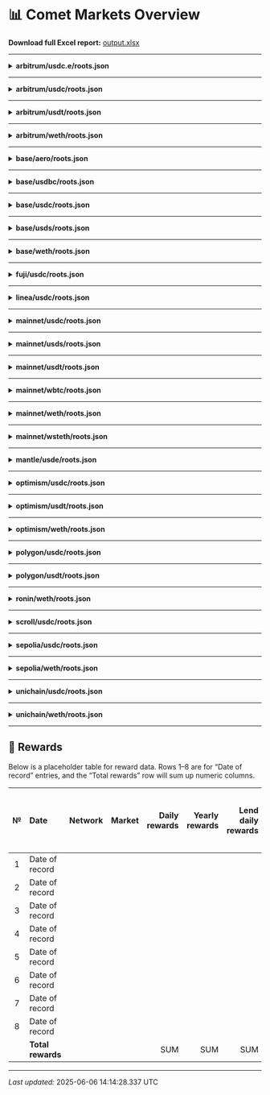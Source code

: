 # 📊 Comet Markets Overview

**Download full Excel report:** [output.xlsx](output.xlsx)

---

<details>
<summary><strong>arbitrum/usdc.e/roots.json</strong></summary>

**Contracts**
  |  #  | Name           | Address                                    | Note                        |
  | :-: | :------------- | :----------------------------------------- | :-------------------------- |
  |  1  | Comet          | 0xA5EDBDD9646f8dFF606d7448e414884C7d905dCA | Market / comet              |
  |  2  | Configurator   | 0xb21b06D71c75973babdE35b49fFDAc3F82Ad3775 | Configurator implementation |
  |  3  | Rewards        | 0x88730d254A2f7e6AC8388c3198aFd694bA9f7fae | Rewards contract            |
  |  4  | BridgeReceiver | 0x42480C37B249e33aABaf4c22B20235656bd38068 | BridgeReceiver contract     |
  |  5  | Bulker         | 0xbdE8F31D2DdDA895264e27DD990faB3DC87b372d | Bulker contract             |

**Curve**
  |  #  | Name       |              Value |
  | :-: | :--------- | -----------------: |
  |  1  | supplyKink | 900000000000000000 |
  |  2  | borrowKink | 900000000000000000 |

**Collaterals**
  |  #  | Address | Decimals |
  | :-: | :------ | -------: |

</details>

---

<details>
<summary><strong>arbitrum/usdc/roots.json</strong></summary>

**Contracts**
  |  #  | Name           | Address                                    | Note                        |
  | :-: | :------------- | :----------------------------------------- | :-------------------------- |
  |  1  | Comet          | 0x9c4ec768c28520B50860ea7a15bd7213a9fF58bf | Market / comet              |
  |  2  | Configurator   | 0xb21b06D71c75973babdE35b49fFDAc3F82Ad3775 | Configurator implementation |
  |  3  | Rewards        | 0x88730d254A2f7e6AC8388c3198aFd694bA9f7fae | Rewards contract            |
  |  4  | BridgeReceiver | 0x42480C37B249e33aABaf4c22B20235656bd38068 | BridgeReceiver contract     |
  |  5  | Bulker         | 0xbdE8F31D2DdDA895264e27DD990faB3DC87b372d | Bulker contract             |

**Curve**
  |  #  | Name       |              Value |
  | :-: | :--------- | -----------------: |
  |  1  | supplyKink | 900000000000000000 |
  |  2  | borrowKink | 900000000000000000 |

**Collaterals**
  |  #  | Address | Decimals |
  | :-: | :------ | -------: |

</details>

---

<details>
<summary><strong>arbitrum/usdt/roots.json</strong></summary>

**Contracts**
  |  #  | Name           | Address                                    | Note                        |
  | :-: | :------------- | :----------------------------------------- | :-------------------------- |
  |  1  | Comet          | 0xd98Be00b5D27fc98112BdE293e487f8D4cA57d07 | Market / comet              |
  |  2  | Configurator   | 0xb21b06D71c75973babdE35b49fFDAc3F82Ad3775 | Configurator implementation |
  |  3  | Rewards        | 0x88730d254A2f7e6AC8388c3198aFd694bA9f7fae | Rewards contract            |
  |  4  | BridgeReceiver | 0x42480C37B249e33aABaf4c22B20235656bd38068 | BridgeReceiver contract     |
  |  5  | Bulker         | 0xbdE8F31D2DdDA895264e27DD990faB3DC87b372d | Bulker contract             |

**Curve**
  |  #  | Name       |              Value |
  | :-: | :--------- | -----------------: |
  |  1  | supplyKink | 900000000000000000 |
  |  2  | borrowKink | 900000000000000000 |

**Collaterals**
  |  #  | Address | Decimals |
  | :-: | :------ | -------: |

</details>

---

<details>
<summary><strong>arbitrum/weth/roots.json</strong></summary>

**Contracts**
  |  #  | Name           | Address                                    | Note                        |
  | :-: | :------------- | :----------------------------------------- | :-------------------------- |
  |  1  | Comet          | 0x6f7D514bbD4aFf3BcD1140B7344b32f063dEe486 | Market / comet              |
  |  2  | Configurator   | 0xb21b06D71c75973babdE35b49fFDAc3F82Ad3775 | Configurator implementation |
  |  3  | Rewards        | 0x88730d254A2f7e6AC8388c3198aFd694bA9f7fae | Rewards contract            |
  |  4  | BridgeReceiver | 0x42480C37B249e33aABaf4c22B20235656bd38068 | BridgeReceiver contract     |
  |  5  | Bulker         | 0xbdE8F31D2DdDA895264e27DD990faB3DC87b372d | Bulker contract             |

**Curve**
  |  #  | Name       |              Value |
  | :-: | :--------- | -----------------: |
  |  1  | supplyKink | 900000000000000000 |
  |  2  | borrowKink | 900000000000000000 |

**Collaterals**
  |  #  | Address | Decimals |
  | :-: | :------ | -------: |

</details>

---

<details>
<summary><strong>base/aero/roots.json</strong></summary>

**Contracts**
  |  #  | Name           | Address                                    | Note                        |
  | :-: | :------------- | :----------------------------------------- | :-------------------------- |
  |  1  | Comet          | 0x784efeB622244d2348d4F2522f8860B96fbEcE89 | Market / comet              |
  |  2  | Configurator   | 0x45939657d1CA34A8FA39A924B71D28Fe8431e581 | Configurator implementation |
  |  3  | Rewards        | 0x123964802e6ABabBE1Bc9547D72Ef1B69B00A6b1 | Rewards contract            |
  |  4  | BridgeReceiver | 0x18281dfC4d00905DA1aaA6731414EABa843c468A | BridgeReceiver contract     |
  |  5  | Bulker         | 0x78D0677032A35c63D142a48A2037048871212a8C | Bulker contract             |

**Curve**
  |  #  | Name       |              Value |
  | :-: | :--------- | -----------------: |
  |  1  | supplyKink | 850000000000000000 |
  |  2  | borrowKink | 850000000000000000 |

**Collaterals**
  |  #  | Address | Decimals |
  | :-: | :------ | -------: |

</details>

---

<details>
<summary><strong>base/usdbc/roots.json</strong></summary>

**Contracts**
  |  #  | Name           | Address                                    | Note                        |
  | :-: | :------------- | :----------------------------------------- | :-------------------------- |
  |  1  | Comet          | 0x9c4ec768c28520B50860ea7a15bd7213a9fF58bf | Market / comet              |
  |  2  | Configurator   | 0x45939657d1CA34A8FA39A924B71D28Fe8431e581 | Configurator implementation |
  |  3  | Rewards        | 0x123964802e6ABabBE1Bc9547D72Ef1B69B00A6b1 | Rewards contract            |
  |  4  | BridgeReceiver | 0x18281dfC4d00905DA1aaA6731414EABa843c468A | BridgeReceiver contract     |
  |  5  | Bulker         | 0x78D0677032A35c63D142a48A2037048871212a8C | Bulker contract             |

**Curve**
  |  #  | Name       |              Value |
  | :-: | :--------- | -----------------: |
  |  1  | supplyKink | 850000000000000000 |
  |  2  | borrowKink | 850000000000000000 |

**Collaterals**
  |  #  | Address | Decimals |
  | :-: | :------ | -------: |

</details>

---

<details>
<summary><strong>base/usdc/roots.json</strong></summary>

**Contracts**
  |  #  | Name           | Address                                    | Note                        |
  | :-: | :------------- | :----------------------------------------- | :-------------------------- |
  |  1  | Comet          | 0xb125E6687d4313864e53df431d5425969c15Eb2F | Market / comet              |
  |  2  | Configurator   | 0x45939657d1CA34A8FA39A924B71D28Fe8431e581 | Configurator implementation |
  |  3  | Rewards        | 0x123964802e6ABabBE1Bc9547D72Ef1B69B00A6b1 | Rewards contract            |
  |  4  | BridgeReceiver | 0x18281dfC4d00905DA1aaA6731414EABa843c468A | BridgeReceiver contract     |
  |  5  | Bulker         | 0x78D0677032A35c63D142a48A2037048871212a8C | Bulker contract             |

**Curve**
  |  #  | Name       |              Value |
  | :-: | :--------- | -----------------: |
  |  1  | supplyKink | 900000000000000000 |
  |  2  | borrowKink | 900000000000000000 |

**Collaterals**
  |  #  | Address | Decimals |
  | :-: | :------ | -------: |

</details>

---

<details>
<summary><strong>base/usds/roots.json</strong></summary>

**Contracts**
  |  #  | Name           | Address                                    | Note                        |
  | :-: | :------------- | :----------------------------------------- | :-------------------------- |
  |  1  | Comet          | 0x2c776041CCFe903071AF44aa147368a9c8EEA518 | Market / comet              |
  |  2  | Configurator   | 0x45939657d1CA34A8FA39A924B71D28Fe8431e581 | Configurator implementation |
  |  3  | Rewards        | 0x123964802e6ABabBE1Bc9547D72Ef1B69B00A6b1 | Rewards contract            |
  |  4  | BridgeReceiver | 0x18281dfC4d00905DA1aaA6731414EABa843c468A | BridgeReceiver contract     |
  |  5  | Bulker         | 0x78D0677032A35c63D142a48A2037048871212a8C | Bulker contract             |

**Curve**
  |  #  | Name       |              Value |
  | :-: | :--------- | -----------------: |
  |  1  | supplyKink | 900000000000000000 |
  |  2  | borrowKink | 900000000000000000 |

**Collaterals**
  |  #  | Address | Decimals |
  | :-: | :------ | -------: |

</details>

---

<details>
<summary><strong>base/weth/roots.json</strong></summary>

**Contracts**
  |  #  | Name           | Address                                    | Note                        |
  | :-: | :------------- | :----------------------------------------- | :-------------------------- |
  |  1  | Comet          | 0x46e6b214b524310239732D51387075E0e70970bf | Market / comet              |
  |  2  | Configurator   | 0x45939657d1CA34A8FA39A924B71D28Fe8431e581 | Configurator implementation |
  |  3  | Rewards        | 0x123964802e6ABabBE1Bc9547D72Ef1B69B00A6b1 | Rewards contract            |
  |  4  | BridgeReceiver | 0x18281dfC4d00905DA1aaA6731414EABa843c468A | BridgeReceiver contract     |
  |  5  | Bulker         | 0x78D0677032A35c63D142a48A2037048871212a8C | Bulker contract             |

**Curve**
  |  #  | Name       |              Value |
  | :-: | :--------- | -----------------: |
  |  1  | supplyKink | 900000000000000000 |
  |  2  | borrowKink | 900000000000000000 |

**Collaterals**
  |  #  | Address | Decimals |
  | :-: | :------ | -------: |

</details>

---

<details>
<summary><strong>fuji/usdc/roots.json</strong></summary>

**Contracts**
  |  #  | Name         | Address                                    | Note                        |
  | :-: | :----------- | :----------------------------------------- | :-------------------------- |
  |  1  | Comet        | 0x59BF4753899C20EA152dEefc6f6A14B2a5CC3021 | Market / comet              |
  |  2  | Configurator | 0x8c083632099CBA949EA61A3044DB1B5A27818b20 | Configurator implementation |
  |  3  | Rewards      | 0x7CA364f9C4257FE2E22d503dD0E3f1c1Db41591d | Rewards contract            |

**Curve**
  |  #  | Name       |              Value |
  | :-: | :--------- | -----------------: |
  |  1  | supplyKink | 800000000000000000 |
  |  2  | borrowKink | 800000000000000000 |

**Collaterals**
  |  #  | Address | Decimals |
  | :-: | :------ | -------: |

</details>

---

<details>
<summary><strong>linea/usdc/roots.json</strong></summary>

**Contracts**
  |  #  | Name           | Address                                    | Note                        |
  | :-: | :------------- | :----------------------------------------- | :-------------------------- |
  |  1  | Comet          | 0x8D38A3d6B3c3B7d96D6536DA7Eef94A9d7dbC991 | Market / comet              |
  |  2  | Configurator   | 0x970FfD8E335B8fa4cd5c869c7caC3a90671d5Dc3 | Configurator implementation |
  |  3  | Rewards        | 0x2c7118c4C88B9841FCF839074c26Ae8f035f2921 | Rewards contract            |
  |  4  | BridgeReceiver | 0x1F71901daf98d70B4BAF40DE080321e5C2676856 | BridgeReceiver contract     |
  |  5  | Bulker         | 0x023ee795361B28cDbB94e302983578486A0A5f1B | Bulker contract             |

**Curve**
  |  #  | Name       |              Value |
  | :-: | :--------- | -----------------: |
  |  1  | supplyKink | 900000000000000000 |
  |  2  | borrowKink | 900000000000000000 |

**Collaterals**
  |  #  | Address | Decimals |
  | :-: | :------ | -------: |

</details>

---

<details>
<summary><strong>mainnet/usdc/roots.json</strong></summary>

**Contracts**
  |  #  | Name         | Address                                    | Note                        |
  | :-: | :----------- | :----------------------------------------- | :-------------------------- |
  |  1  | Comet        | 0xc3d688B66703497DAA19211EEdff47f25384cdc3 | Market / comet              |
  |  2  | Configurator | 0x316f9708bB98af7dA9c68C1C3b5e79039cD336E3 | Configurator implementation |
  |  3  | Rewards      | 0x1B0e765F6224C21223AeA2af16c1C46E38885a40 | Rewards contract            |
  |  4  | Bulker       | 0xa397a8C2086C554B531c02E29f3291c9704B00c7 | Bulker contract             |

**Curve**
  |  #  | Name       |              Value |
  | :-: | :--------- | -----------------: |
  |  1  | supplyKink | 900000000000000000 |
  |  2  | borrowKink | 900000000000000000 |

**Collaterals**
  |  #  | Address | Decimals |
  | :-: | :------ | -------: |

</details>

---

<details>
<summary><strong>mainnet/usds/roots.json</strong></summary>

**Contracts**
  |  #  | Name         | Address                                    | Note                        |
  | :-: | :----------- | :----------------------------------------- | :-------------------------- |
  |  1  | Comet        | 0x5D409e56D886231aDAf00c8775665AD0f9897b56 | Market / comet              |
  |  2  | Configurator | 0x316f9708bB98af7dA9c68C1C3b5e79039cD336E3 | Configurator implementation |
  |  3  | Rewards      | 0x1B0e765F6224C21223AeA2af16c1C46E38885a40 | Rewards contract            |
  |  4  | Bulker       | 0xa397a8C2086C554B531c02E29f3291c9704B00c7 | Bulker contract             |

**Curve**
  |  #  | Name       |              Value |
  | :-: | :--------- | -----------------: |
  |  1  | supplyKink | 900000000000000000 |
  |  2  | borrowKink | 900000000000000000 |

**Collaterals**
  |  #  | Address | Decimals |
  | :-: | :------ | -------: |

</details>

---

<details>
<summary><strong>mainnet/usdt/roots.json</strong></summary>

**Contracts**
  |  #  | Name         | Address                                    | Note                        |
  | :-: | :----------- | :----------------------------------------- | :-------------------------- |
  |  1  | Comet        | 0x3Afdc9BCA9213A35503b077a6072F3D0d5AB0840 | Market / comet              |
  |  2  | Configurator | 0x316f9708bB98af7dA9c68C1C3b5e79039cD336E3 | Configurator implementation |
  |  3  | Rewards      | 0x1B0e765F6224C21223AeA2af16c1C46E38885a40 | Rewards contract            |
  |  4  | Bulker       | 0xa397a8C2086C554B531c02E29f3291c9704B00c7 | Bulker contract             |

**Curve**
  |  #  | Name       |              Value |
  | :-: | :--------- | -----------------: |
  |  1  | supplyKink | 900000000000000000 |
  |  2  | borrowKink | 900000000000000000 |

**Collaterals**
  |  #  | Address | Decimals |
  | :-: | :------ | -------: |

</details>

---

<details>
<summary><strong>mainnet/wbtc/roots.json</strong></summary>

**Contracts**
  |  #  | Name         | Address                                    | Note                        |
  | :-: | :----------- | :----------------------------------------- | :-------------------------- |
  |  1  | Comet        | 0xe85Dc543813B8c2CFEaAc371517b925a166a9293 | Market / comet              |
  |  2  | Configurator | 0x316f9708bB98af7dA9c68C1C3b5e79039cD336E3 | Configurator implementation |
  |  3  | Rewards      | 0x1B0e765F6224C21223AeA2af16c1C46E38885a40 | Rewards contract            |
  |  4  | Bulker       | 0xa397a8C2086C554B531c02E29f3291c9704B00c7 | Bulker contract             |

**Curve**
  |  #  | Name       |              Value |
  | :-: | :--------- | -----------------: |
  |  1  | supplyKink | 850000000000000000 |
  |  2  | borrowKink | 850000000000000000 |

**Collaterals**
  |  #  | Address | Decimals |
  | :-: | :------ | -------: |

</details>

---

<details>
<summary><strong>mainnet/weth/roots.json</strong></summary>

**Contracts**
  |  #  | Name         | Address                                    | Note                        |
  | :-: | :----------- | :----------------------------------------- | :-------------------------- |
  |  1  | Comet        | 0xA17581A9E3356d9A858b789D68B4d866e593aE94 | Market / comet              |
  |  2  | Configurator | 0x316f9708bB98af7dA9c68C1C3b5e79039cD336E3 | Configurator implementation |
  |  3  | Rewards      | 0x1B0e765F6224C21223AeA2af16c1C46E38885a40 | Rewards contract            |
  |  4  | Bulker       | 0xa397a8C2086C554B531c02E29f3291c9704B00c7 | Bulker contract             |

**Curve**
  |  #  | Name       |              Value |
  | :-: | :--------- | -----------------: |
  |  1  | supplyKink | 900000000000000000 |
  |  2  | borrowKink | 900000000000000000 |

**Collaterals**
  |  #  | Address | Decimals |
  | :-: | :------ | -------: |

</details>

---

<details>
<summary><strong>mainnet/wsteth/roots.json</strong></summary>

**Contracts**
  |  #  | Name         | Address                                    | Note                        |
  | :-: | :----------- | :----------------------------------------- | :-------------------------- |
  |  1  | Comet        | 0x3D0bb1ccaB520A66e607822fC55BC921738fAFE3 | Market / comet              |
  |  2  | Configurator | 0x316f9708bB98af7dA9c68C1C3b5e79039cD336E3 | Configurator implementation |
  |  3  | Rewards      | 0x1B0e765F6224C21223AeA2af16c1C46E38885a40 | Rewards contract            |
  |  4  | Bulker       | 0x2c776041CCFe903071AF44aa147368a9c8EEA518 | Bulker contract             |

**Curve**
  |  #  | Name       |              Value |
  | :-: | :--------- | -----------------: |
  |  1  | supplyKink | 850000000000000000 |
  |  2  | borrowKink | 850000000000000000 |

**Collaterals**
  |  #  | Address | Decimals |
  | :-: | :------ | -------: |

</details>

---

<details>
<summary><strong>mantle/usde/roots.json</strong></summary>

**Contracts**
  |  #  | Name           | Address                                    | Note                        |
  | :-: | :------------- | :----------------------------------------- | :-------------------------- |
  |  1  | Comet          | 0x606174f62cd968d8e684c645080fa694c1D7786E | Market / comet              |
  |  2  | Configurator   | 0xb77Cd4cD000957283D8BAf53cD782ECf029cF7DB | Configurator implementation |
  |  3  | Rewards        | 0xCd83CbBFCE149d141A5171C3D6a0F0fCCeE225Ab | Rewards contract            |
  |  4  | BridgeReceiver | 0xc91EcA15747E73d6dd7f616C49dAFF37b9F1B604 | BridgeReceiver contract     |
  |  5  | Bulker         | 0x67DFCa85CcEEFA2C5B1dB4DEe3BEa716A28B9baa | Bulker contract             |

**Curve**
  |  #  | Name       |              Value |
  | :-: | :--------- | -----------------: |
  |  1  | supplyKink | 900000000000000000 |
  |  2  | borrowKink | 900000000000000000 |

**Collaterals**
  |  #  | Address | Decimals |
  | :-: | :------ | -------: |

</details>

---

<details>
<summary><strong>optimism/usdc/roots.json</strong></summary>

**Contracts**
  |  #  | Name           | Address                                    | Note                        |
  | :-: | :------------- | :----------------------------------------- | :-------------------------- |
  |  1  | Comet          | 0x2e44e174f7D53F0212823acC11C01A11d58c5bCB | Market / comet              |
  |  2  | Configurator   | 0x84E93EC6170ED630f5ebD89A1AAE72d4F63f2713 | Configurator implementation |
  |  3  | Rewards        | 0x443EA0340cb75a160F31A440722dec7b5bc3C2E9 | Rewards contract            |
  |  4  | BridgeReceiver | 0xC3a73A70d1577CD5B02da0bA91C0Afc8fA434DAF | BridgeReceiver contract     |
  |  5  | Bulker         | 0xcb3643CC8294B23171272845473dEc49739d4Ba3 | Bulker contract             |

**Curve**
  |  #  | Name       |              Value |
  | :-: | :--------- | -----------------: |
  |  1  | supplyKink | 900000000000000000 |
  |  2  | borrowKink | 900000000000000000 |

**Collaterals**
  |  #  | Address | Decimals |
  | :-: | :------ | -------: |

</details>

---

<details>
<summary><strong>optimism/usdt/roots.json</strong></summary>

**Contracts**
  |  #  | Name           | Address                                    | Note                        |
  | :-: | :------------- | :----------------------------------------- | :-------------------------- |
  |  1  | Comet          | 0x995E394b8B2437aC8Ce61Ee0bC610D617962B214 | Market / comet              |
  |  2  | Configurator   | 0x84E93EC6170ED630f5ebD89A1AAE72d4F63f2713 | Configurator implementation |
  |  3  | Rewards        | 0x443EA0340cb75a160F31A440722dec7b5bc3C2E9 | Rewards contract            |
  |  4  | BridgeReceiver | 0xC3a73A70d1577CD5B02da0bA91C0Afc8fA434DAF | BridgeReceiver contract     |
  |  5  | Bulker         | 0xcb3643CC8294B23171272845473dEc49739d4Ba3 | Bulker contract             |

**Curve**
  |  #  | Name       |              Value |
  | :-: | :--------- | -----------------: |
  |  1  | supplyKink | 900000000000000000 |
  |  2  | borrowKink | 900000000000000000 |

**Collaterals**
  |  #  | Address | Decimals |
  | :-: | :------ | -------: |

</details>

---

<details>
<summary><strong>optimism/weth/roots.json</strong></summary>

**Contracts**
  |  #  | Name           | Address                                    | Note                        |
  | :-: | :------------- | :----------------------------------------- | :-------------------------- |
  |  1  | Comet          | 0xE36A30D249f7761327fd973001A32010b521b6Fd | Market / comet              |
  |  2  | Configurator   | 0x84E93EC6170ED630f5ebD89A1AAE72d4F63f2713 | Configurator implementation |
  |  3  | Rewards        | 0x443EA0340cb75a160F31A440722dec7b5bc3C2E9 | Rewards contract            |
  |  4  | BridgeReceiver | 0xC3a73A70d1577CD5B02da0bA91C0Afc8fA434DAF | BridgeReceiver contract     |
  |  5  | Bulker         | 0xcb3643CC8294B23171272845473dEc49739d4Ba3 | Bulker contract             |

**Curve**
  |  #  | Name       |              Value |
  | :-: | :--------- | -----------------: |
  |  1  | supplyKink | 900000000000000000 |
  |  2  | borrowKink | 900000000000000000 |

**Collaterals**
  |  #  | Address | Decimals |
  | :-: | :------ | -------: |

</details>

---

<details>
<summary><strong>polygon/usdc/roots.json</strong></summary>

**Contracts**
  |  #  | Name           | Address                                    | Note                        |
  | :-: | :------------- | :----------------------------------------- | :-------------------------- |
  |  1  | Comet          | 0xF25212E676D1F7F89Cd72fFEe66158f541246445 | Market / comet              |
  |  2  | Configurator   | 0x83E0F742cAcBE66349E3701B171eE2487a26e738 | Configurator implementation |
  |  3  | Rewards        | 0x45939657d1CA34A8FA39A924B71D28Fe8431e581 | Rewards contract            |
  |  4  | BridgeReceiver | 0x18281dfC4d00905DA1aaA6731414EABa843c468A | BridgeReceiver contract     |
  |  5  | Bulker         | 0x59e242D352ae13166B4987aE5c990C232f7f7CD6 | Bulker contract             |

**Curve**
  |  #  | Name       |              Value |
  | :-: | :--------- | -----------------: |
  |  1  | supplyKink | 900000000000000000 |
  |  2  | borrowKink | 900000000000000000 |

**Collaterals**
  |  #  | Address | Decimals |
  | :-: | :------ | -------: |

</details>

---

<details>
<summary><strong>polygon/usdt/roots.json</strong></summary>

**Contracts**
  |  #  | Name           | Address                                    | Note                        |
  | :-: | :------------- | :----------------------------------------- | :-------------------------- |
  |  1  | Comet          | 0xaeB318360f27748Acb200CE616E389A6C9409a07 | Market / comet              |
  |  2  | Configurator   | 0x83E0F742cAcBE66349E3701B171eE2487a26e738 | Configurator implementation |
  |  3  | Rewards        | 0x45939657d1CA34A8FA39A924B71D28Fe8431e581 | Rewards contract            |
  |  4  | BridgeReceiver | 0x18281dfC4d00905DA1aaA6731414EABa843c468A | BridgeReceiver contract     |
  |  5  | Bulker         | 0x59e242D352ae13166B4987aE5c990C232f7f7CD6 | Bulker contract             |

**Curve**
  |  #  | Name       |              Value |
  | :-: | :--------- | -----------------: |
  |  1  | supplyKink | 900000000000000000 |
  |  2  | borrowKink | 900000000000000000 |

**Collaterals**
  |  #  | Address | Decimals |
  | :-: | :------ | -------: |

</details>

---

<details>
<summary><strong>ronin/weth/roots.json</strong></summary>

**Contracts**
  |  #  | Name           | Address                                    | Note                        |
  | :-: | :------------- | :----------------------------------------- | :-------------------------- |
  |  1  | Comet          | 0x4006eD4097Ee51c09A04c3B0951D28CCf19e6DFE | Market / comet              |
  |  2  | Configurator   | 0x966c72F456FC248D458784EF3E0b6d042be115F2 | Configurator implementation |
  |  3  | Rewards        | 0x31CdEe8609Bc15fD33cc525f101B70a81b2B1E59 | Rewards contract            |
  |  4  | BridgeReceiver | 0x2c7EfA766338D33B9192dB1fB5D170Bdc03ef3F9 | BridgeReceiver contract     |
  |  5  | Bulker         | 0x840281FaD56DD88afba052B7F18Be2A65796Ecc6 | Bulker contract             |

**Curve**
  |  #  | Name       |              Value |
  | :-: | :--------- | -----------------: |
  |  1  | supplyKink | 900000000000000000 |
  |  2  | borrowKink | 900000000000000000 |

**Collaterals**
  |  #  | Address | Decimals |
  | :-: | :------ | -------: |

</details>

---

<details>
<summary><strong>scroll/usdc/roots.json</strong></summary>

**Contracts**
  |  #  | Name           | Address                                    | Note                        |
  | :-: | :------------- | :----------------------------------------- | :-------------------------- |
  |  1  | Comet          | 0xB2f97c1Bd3bf02f5e74d13f02E3e26F93D77CE44 | Market / comet              |
  |  2  | Configurator   | 0xECAB0bEEa3e5DEa0c35d3E69468EAC20098032D7 | Configurator implementation |
  |  3  | Rewards        | 0x70167D30964cbFDc315ECAe02441Af747bE0c5Ee | Rewards contract            |
  |  4  | BridgeReceiver | 0xC6bf5A64896D679Cf89843DbeC6c0f5d3C9b610D | BridgeReceiver contract     |
  |  5  | Bulker         | 0x53C6D04e3EC7031105bAeA05B36cBc3C987C56fA | Bulker contract             |

**Curve**
  |  #  | Name       |              Value |
  | :-: | :--------- | -----------------: |
  |  1  | supplyKink | 900000000000000000 |
  |  2  | borrowKink | 900000000000000000 |

**Collaterals**
  |  #  | Address | Decimals |
  | :-: | :------ | -------: |

</details>

---

<details>
<summary><strong>sepolia/usdc/roots.json</strong></summary>

**Contracts**
  |  #  | Name         | Address                                    | Note                        |
  | :-: | :----------- | :----------------------------------------- | :-------------------------- |
  |  1  | Comet        | 0xAec1F48e02Cfb822Be958B68C7957156EB3F0b6e | Market / comet              |
  |  2  | Configurator | 0xc28aD44975C614EaBe0Ed090207314549e1c6624 | Configurator implementation |
  |  3  | Rewards      | 0x8bF5b658bdF0388E8b482ED51B14aef58f90abfD | Rewards contract            |
  |  4  | Bulker       | 0x157c001bb1F8b33743B14483Be111C961d8e11dE | Bulker contract             |

**Curve**
  |  #  | Name       |              Value |
  | :-: | :--------- | -----------------: |
  |  1  | supplyKink | 850000000000000000 |
  |  2  | borrowKink | 850000000000000000 |

**Collaterals**
  |  #  | Address | Decimals |
  | :-: | :------ | -------: |

</details>

---

<details>
<summary><strong>sepolia/weth/roots.json</strong></summary>

**Contracts**
  |  #  | Name         | Address                                    | Note                        |
  | :-: | :----------- | :----------------------------------------- | :-------------------------- |
  |  1  | Comet        | 0x2943ac1216979aD8dB76D9147F64E61adc126e96 | Market / comet              |
  |  2  | Configurator | 0xc28aD44975C614EaBe0Ed090207314549e1c6624 | Configurator implementation |
  |  3  | Rewards      | 0x8bF5b658bdF0388E8b482ED51B14aef58f90abfD | Rewards contract            |
  |  4  | Bulker       | 0xaD0C044425D81a2E223f4CE699156900fead2Aaa | Bulker contract             |

**Curve**
  |  #  | Name       |              Value |
  | :-: | :--------- | -----------------: |
  |  1  | supplyKink | 900000000000000000 |
  |  2  | borrowKink | 900000000000000000 |

**Collaterals**
  |  #  | Address | Decimals |
  | :-: | :------ | -------: |

</details>

---

<details>
<summary><strong>unichain/usdc/roots.json</strong></summary>

**Contracts**
  |  #  | Name           | Address                                    | Note                        |
  | :-: | :------------- | :----------------------------------------- | :-------------------------- |
  |  1  | Comet          | 0x2c7118c4C88B9841FCF839074c26Ae8f035f2921 | Market / comet              |
  |  2  | Configurator   | 0x8df378453Ff9dEFFa513367CDF9b3B53726303e9 | Configurator implementation |
  |  3  | Rewards        | 0x6f7D514bbD4aFf3BcD1140B7344b32f063dEe486 | Rewards contract            |
  |  4  | BridgeReceiver | 0x4b5DeE60531a72C1264319Ec6A22678a4D0C8118 | BridgeReceiver contract     |
  |  5  | Bulker         | 0x58EbB8Db8b4FdF2dCbbB16E04c2F5b952963B514 | Bulker contract             |

**Curve**
  |  #  | Name       |              Value |
  | :-: | :--------- | -----------------: |
  |  1  | supplyKink | 900000000000000000 |
  |  2  | borrowKink | 900000000000000000 |

**Collaterals**
  |  #  | Address | Decimals |
  | :-: | :------ | -------: |

</details>

---

<details>
<summary><strong>unichain/weth/roots.json</strong></summary>

**Contracts**
  |  #  | Name           | Address                                    | Note                        |
  | :-: | :------------- | :----------------------------------------- | :-------------------------- |
  |  1  | Comet          | 0x6C987dDE50dB1dcDd32Cd4175778C2a291978E2a | Market / comet              |
  |  2  | Configurator   | 0x8df378453Ff9dEFFa513367CDF9b3B53726303e9 | Configurator implementation |
  |  3  | Rewards        | 0x6f7D514bbD4aFf3BcD1140B7344b32f063dEe486 | Rewards contract            |
  |  4  | BridgeReceiver | 0x4b5DeE60531a72C1264319Ec6A22678a4D0C8118 | BridgeReceiver contract     |
  |  5  | Bulker         | 0x58EbB8Db8b4FdF2dCbbB16E04c2F5b952963B514 | Bulker contract             |

**Curve**
  |  #  | Name       |              Value |
  | :-: | :--------- | -----------------: |
  |  1  | supplyKink | 900000000000000000 |
  |  2  | borrowKink | 900000000000000000 |

**Collaterals**
  |  #  | Address | Decimals |
  | :-: | :------ | -------: |

</details>

---

## 🎁 Rewards

Below is a placeholder table for reward data. Rows 1–8 are for “Date of record” entries, and the “Total rewards” row will sum up numeric columns.

|  №  | Date              | Network | Market | Daily rewards | Yearly rewards | Lend daily rewards | Borrow daily rewards | Lend APR boost | Borrow APR boost | Amount of COMP on Reward contract |
| :-: | :---------------- | :------ | :----- | ------------: | -------------: | -----------------: | -------------------: | -------------: | ---------------: | --------------------------------: |
|  1  | Date of record    |         |        |               |                |                    |                      |                |                  |                                   |
|  2  | Date of record    |         |        |               |                |                    |                      |                |                  |                                   |
|  3  | Date of record    |         |        |               |                |                    |                      |                |                  |                                   |
|  4  | Date of record    |         |        |               |                |                    |                      |                |                  |                                   |
|  5  | Date of record    |         |        |               |                |                    |                      |                |                  |                                   |
|  6  | Date of record    |         |        |               |                |                    |                      |                |                  |                                   |
|  7  | Date of record    |         |        |               |                |                    |                      |                |                  |                                   |
|  8  | Date of record    |         |        |               |                |                    |                      |                |                  |                                   |
|     | **Total rewards** |         |        |           SUM |            SUM |                SUM |                  SUM |            SUM |              SUM |                                   |

---

*Last updated:* 2025-06-06 14:14:28.337 UTC
